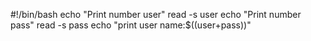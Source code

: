 #!/bin/bash
echo "Print number user"
read -s user
echo "Print number pass"
read -s pass
echo "print user name:$((user+pass))"
